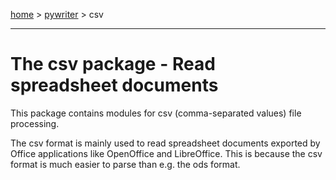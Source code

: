 [home](index) > [pywriter](pywriter) > csv

- - -

# The csv package - Read spreadsheet documents

This package contains modules for csv (comma-separated values) file processing.

The csv format is mainly used to read spreadsheet documents exported by Office 
applications like OpenOffice and LibreOffice. This is because the csv format 
is much easier to parse than e.g. the ods format.

